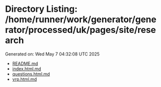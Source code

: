 # Directory Listing: /home/runner/work/generator/generator/processed/uk/pages/site/research
Generated on: Wed May  7 04:32:08 UTC 2025

- [README.md](README.md)
- [index.html.md](index.html.md)
- [questions.html.md](questions.html.md)
- [vrp.html.md](vrp.html.md)
